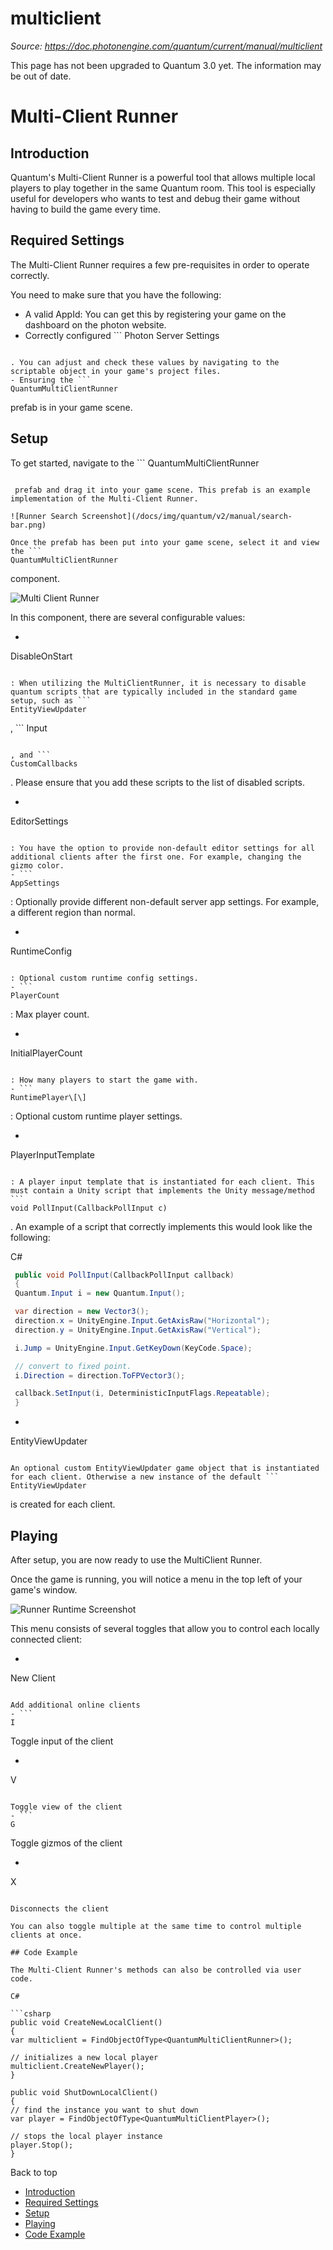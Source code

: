 # multiclient

_Source: https://doc.photonengine.com/quantum/current/manual/multiclient_

This page has not been upgraded to Quantum 3.0 yet. The information may be out of date.


# Multi-Client Runner

## Introduction

Quantum's Multi-Client Runner is a powerful tool that allows multiple local players to play together in the same Quantum room. This tool is especially useful for developers who wants to test and debug their game without having to build the game every time.

## Required Settings

The Multi-Client Runner requires a few pre-requisites in order to operate correctly.

You need to make sure that you have the following:

- A valid AppId: You can get this by registering your game on the dashboard on the photon website.
- Correctly configured ```
Photon Server Settings
```

. You can adjust and check these values by navigating to the scriptable object in your game's project files.
- Ensuring the ```
QuantumMultiClientRunner
```

prefab is in your game scene.

## Setup

To get started, navigate to the ```
QuantumMultiClientRunner
```

 prefab and drag it into your game scene. This prefab is an example implementation of the Multi-Client Runner.

![Runner Search Screenshot](/docs/img/quantum/v2/manual/search-bar.png)

Once the prefab has been put into your game scene, select it and view the ```
QuantumMultiClientRunner
```

component.

![Multi Client Runner](/docs/img/quantum/v2/manual/multiclientrunner.png)

In this component, there are several configurable values:

- ```
DisableOnStart
```

: When utilizing the MultiClientRunner, it is necessary to disable quantum scripts that are typically included in the standard game setup, such as ```
EntityViewUpdater
```

, ```
Input
```

, and ```
CustomCallbacks
```

. Please ensure that you add these scripts to the list of disabled scripts.
- ```
EditorSettings
```

: You have the option to provide non-default editor settings for all additional clients after the first one. For example, changing the gizmo color.
- ```
AppSettings
```

: Optionally provide different non-default server app settings. For example, a different region than normal.
- ```
RuntimeConfig
```

: Optional custom runtime config settings.
- ```
PlayerCount
```

: Max player count.
- ```
InitialPlayerCount
```

: How many players to start the game with.
- ```
RuntimePlayer\[\]
```

: Optional custom runtime player settings.
- ```
PlayerInputTemplate
```

: A player input template that is instantiated for each client. This must contain a Unity script that implements the Unity message/method ```
void PollInput(CallbackPollInput c)
```

. An example of a script that correctly implements this would look like the following:

C#

```csharp
 public void PollInput(CallbackPollInput callback)
 {
 Quantum.Input i = new Quantum.Input();

 var direction = new Vector3();
 direction.x = UnityEngine.Input.GetAxisRaw("Horizontal");
 direction.y = UnityEngine.Input.GetAxisRaw("Vertical");

 i.Jump = UnityEngine.Input.GetKeyDown(KeyCode.Space);

 // convert to fixed point.
 i.Direction = direction.ToFPVector3();

 callback.SetInput(i, DeterministicInputFlags.Repeatable);
 }

```

- ```
EntityViewUpdater
```

An optional custom EntityViewUpdater game object that is instantiated for each client. Otherwise a new instance of the default ```
EntityViewUpdater
```

is created for each client.

## Playing

After setup, you are now ready to use the MultiClient Runner.

Once the game is running, you will notice a menu in the top left of your game's window.

![Runner Runtime Screenshot](/docs/img/quantum/v2/manual/runner-runtime.png)

This menu consists of several toggles that allow you to control each locally connected client:

- ```
New Client
```

Add additional online clients
- ```
I
```

Toggle input of the client
- ```
V
```

Toggle view of the client
- ```
G
```

Toggle gizmos of the client
- ```
X
```

Disconnects the client

You can also toggle multiple at the same time to control multiple clients at once.

## Code Example

The Multi-Client Runner's methods can also be controlled via user code.

C#

```csharp
public void CreateNewLocalClient()
{
var multiclient = FindObjectOfType<QuantumMultiClientRunner>();

// initializes a new local player
multiclient.CreateNewPlayer();
}

public void ShutDownLocalClient()
{
// find the instance you want to shut down
var player = FindObjectOfType<QuantumMultiClientPlayer>();

// stops the local player instance
player.Stop();
}

```

Back to top

- [Introduction](#introduction)
- [Required Settings](#required-settings)
- [Setup](#setup)
- [Playing](#playing)
- [Code Example](#code-example)